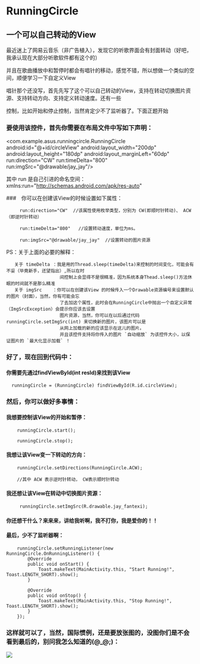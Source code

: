 # RunningCircle

## 一个可以自己转动的View

 最近迷上了网易云音乐（非广告植入），发现它的听歌界面会有封面转动（好吧，我承认现在大部分听歌软件都有这个的） <br> 
 
 并且在歌曲播放中和暂停时都会有唱针的移动，感觉不错，所以想做一个类似的空间，顺便学习一下自定义View
 
 
 唱针那个还没写，首先先写了这个可以自己转动的View，支持在转动切换图片资源、支持转动方向、支持定义转动速度。还有一些
 
 控制，比如开始和停止控制，当然肯定少不了监听器了。下面正题开始
 

### 要使用该控件，首先你需要在布局文件中写如下声明：
 
 <com.example.asus.runningcircle.RunningCircle
        android:id="@+id/circleView"
        android:layout_width="200dp"
        android:layout_height="180dp"
        android:layout_marginLeft="60dp"
        run:direction="CW"
        run:timeDelta="800"
        run:imgSrc="@drawable/jay_jay"/>
        
其中 run 是自己引进的命名空间：xmlns:run="http://schemas.android.com/apk/res-auto"

###　你可以在创建该View的时候设置如下属性：
        
         run:direction="CW"  //该属性使用枚举类型，分别为 CW(即顺时针转动)、 ACW（即逆时针转动）
         
         run:timeDelta="800"   //设置转动速度，单位为ms。
         
         run:imgSrc="@drawable/jay_jay"  //设置转动的图片资源
         
  PS：关于上面的必要的解释：
       
       关于 timeDelta ：我是用的Thread.sleep(timeDelta)来控制的时间变化，可能会有不妥（毕竟新手，还望指出）,所以在时
                        间控制上会显得不是很精准，因为系统本身Thead.sleep()方法休眠的时间就不是那么精准
       关于 imgSrc    ：你可以在创建该View 的时候传入一个Drawable资源编号来设置默认的图片（封面），当然，你有可能会忘
                        了去加这个属性，此时会在RunningCircle中抛出一个自定义异常（ImgSrcException）会提示你应该去设置
                        图片资源，当然，你可以在以后通过代码 runningCircle.setImgSrc(int) 来切换新的图片，该图片可以是
                        从网上加载的新的应该显示在这儿的图片。
                        并且该控件支持将你传入的图片 `自动缩放` 为该控件大小，以保证图片的 `最大化显示加载` ！
        
        
### 好了，现在回到代码中：

#### 你需要先通过findViewById(int resId)来找到该View

      runningCircle = (RunningCircle) findViewById(R.id.circleView);
      
      
### 然后，你可以做好多事情：
      
#### 我想要控制该View的开始和暂停：
      
        runningCircle.start();   
        
        runningCircle.stop();
        
#### 我想让该View变一下转动的方向：
       
        runningCircle.setDirections(RunningCircle.ACW);   
        
        //其中 ACW 表示逆时针转动， CW表示顺时针转动
        
#### 我还想让该View在转动中切换图片资源：
      
         runningCircle.setImgSrc(R.drawable.jay_fantexi);
        
#### 你还想干什么？来来来，讲给我听啊，我不打你，我是爱你的！！
     
     
#### 最后，少不了监听器啊：
     
        runningCircle.setRunningListener(new RunningCircle.OnRunningListener() {
            @Override
            public void onStart() {
                Toast.makeText(MainActivity.this, "Start Running!", Toast.LENGTH_SHORT).show();
            }

            @Override
            public void onStop() {
                Toast.makeText(MainActivity.this, "Stop Running!", Toast.LENGTH_SHORT).show();
            }
        });
    

### 这样就可以了，当然，国际惯例，还是要放张图的，没图你们是不会看到最后的，别问我怎么知道的(@_@;)：

     
     
![](https://github.com/youngkaaa/RunningCircle/raw/master/app/src/screens/demo.gif)  

      
         
